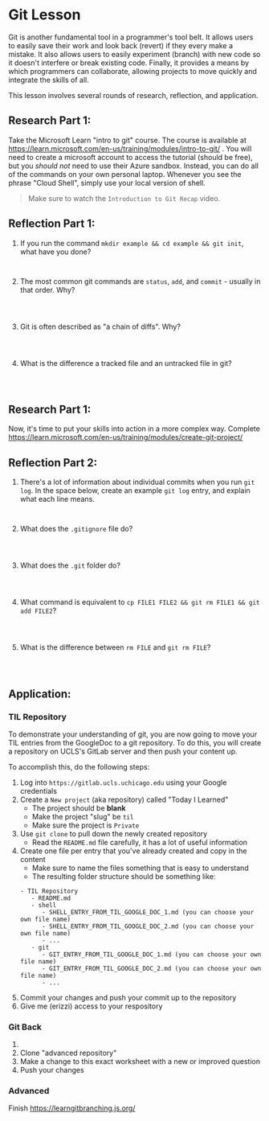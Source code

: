 # Git Lesson

Git is another fundamental tool in a programmer's tool belt. It allows users to
easily save their work and look back (revert) if they every make a mistake. It
also allows users to easily experiment (branch) with new code so it doesn't
interfere or break existing code. Finally, it provides a means by which
programmers can collaborate, allowing projects to move quickly and integrate the
skills of all.

This lesson involves several rounds of research, reflection, and application.

## Research Part 1:

Take the Microsoft Learn "intro to git" course. The course is available at
https://learn.microsoft.com/en-us/training/modules/intro-to-git/ . You will need
to create a microsoft account to access the tutorial (should be free), but you
_should not_ need to use their Azure sandbox. Instead, you can do all of the
commands on your own personal laptop. Whenever you see the phrase "Cloud Shell",
simply use your local version of shell.

> Make sure to watch the `Introduction to Git Recap` video.

## Reflection Part 1:

1. If you run the command `mkdir example && cd example && git init`, what have you done?
   ```


   ```
2. The most common git commands are `status`, `add`, and `commit` - usually in that order. Why?
   ```



   ```
3. Git is often described as "a chain of diffs". Why?
   ```



   ```
4. What is the difference a tracked file and an untracked file in git?
   ```



   ```

## Research Part 1:

Now, it's time to put your skills into action in a more complex way. Complete
https://learn.microsoft.com/en-us/training/modules/create-git-project/ 

## Reflection Part 2:

1. There's a lot of information about individual commits when you run `git log`.
   In the space below, create an example `git log` entry, and explain what each
   line means.
   ```


   ```
2. What does the `.gitignore` file do?
   ```
   


   ```
3. What does the `.git` folder do?
   ```
   


   ```
4. What command is equivalent to `cp FILE1 FILE2 && git rm FILE1 && git add FILE2`?
   ```
   


   ```
5. What is the difference between `rm FILE` and `git rm FILE`?
   ```
   
   

   ```

## Application:

### TIL Repository

To demonstrate your understanding of git, you are now going to move your TIL
entries from the GoogleDoc to a git repository. To do this, you will create a
repository on UCLS's GitLab server and then push your content up.

To accomplish this, do the following steps:

1. Log into `https://gitlab.ucls.uchicago.edu` using your Google credentials
2. Create a `New project` (aka repository) called "Today I Learned"
   - The project should be **blank**
   - Make the project "slug" be `til`
   - Make sure the project is `Private`
3. Use `git clone` to pull down the newly created repository
   - Read the `README.md` file carefully, it has a lot of useful information
4. Create one file per entry that you've already created and copy in the content
   - Make sure to name the files something that is easy to understand
   - The resulting folder structure should be something like:
   ```
   - TIL Repository
      - README.md
      - shell
         - SHELL_ENTRY_FROM_TIL_GOOGLE_DOC_1.md (you can choose your own file name)
         - SHELL_ENTRY_FROM_TIL_GOOGLE_DOC_2.md (you can choose your own file name)
         - ...
      - git
         - GIT_ENTRY_FROM_TIL_GOOGLE_DOC_1.md (you can choose your own file name)
         - GIT_ENTRY_FROM_TIL_GOOGLE_DOC_2.md (you can choose your own file name)
         - ...
   ```
5. Commit your changes and push your commit up to the repository
6. Give me (erizzi) access to your respository

### Git Back



1. 
2. Clone "advanced repository"
3. Make a change to this exact worksheet with a new or improved question
4. Push your changes

### Advanced

Finish https://learngitbranching.js.org/
